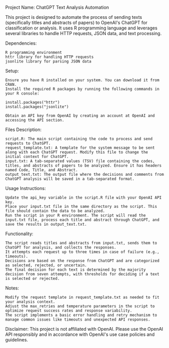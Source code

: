 Project Name: ChatGPT Text Analysis Automation

This project is designed to automate the process of sending texts (specifically titles and abstracts of papers) to OpenAI's ChatGPT for classification or analysis. It uses R programming language and leverages several libraries to handle HTTP requests, JSON data, and text processing.

Dependencies:

    R programming environment
    httr library for handling HTTP requests
    jsonlite library for parsing JSON data

Setup:

    Ensure you have R installed on your system. You can download it from CRAN.
    Install the required R packages by running the following commands in your R console:

    install.packages("httr")
    install.packages("jsonlite")

    Obtain an API key from OpenAI by creating an account at OpenAI and accessing the API section.

Files Description:

    script.R: The main script containing the code to process and send requests to ChatGPT.
    request_template.txt: A template for the system message to be sent along with each ChatGPT request. Modify this file to change the initial context for ChatGPT.
    input.txt: A tab-separated values (TSV) file containing the codes, titles, and abstracts of papers to be analyzed. Ensure it has headers named Code, Title, and Abstract.
    output_text.txt: The output file where the decisions and comments from ChatGPT analysis will be saved in a tab-separated format.

Usage Instructions:

    Update the api_key variable in the script.R file with your OpenAI API key.
    Place your input.txt file in the same directory as the script. This file should contain the data to be analyzed.
    Run the script in your R environment. The script will read the input.txt file, process each title and abstract through ChatGPT, and save the results in output_text.txt.

Functionality:

    The script reads titles and abstracts from input.txt, sends them to ChatGPT for analysis, and collects the responses.
    It attempts each request up to three times in case of failure (e.g., timeouts).
    Decisions are based on the response from ChatGPT and are categorized as selected, rejected, or uncertain.
    The final decision for each text is determined by the majority decision from seven attempts, with thresholds for deciding if a text is selected or rejected.

Notes:

    Modify the request template in request_template.txt as needed to fit your analysis context.
    Adjust the max_retries and temperature parameters in the script to optimize request success rates and response variability.
    The script implements a basic error handling and retry mechanism to manage common issues like timeouts and unexpected API responses.

Disclaimer:
This project is not affiliated with OpenAI. Please use the OpenAI API responsibly and in accordance with OpenAI's use case policies and guidelines.
